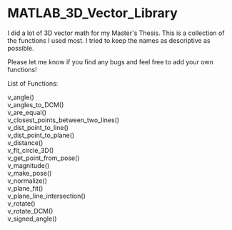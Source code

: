 # MATLAB_3D_Vector_Library
I did a lot of 3D vector math for my Master's Thesis. 
This is a collection of the functions I used most.
I tried to keep the names as descriptive as possible.

Please let me know if you find any bugs and feel free to add your own functions!


List of Functions:

v_angle()  
v_angles_to_DCM()  
v_are_equal()  
v_closest_points_between_two_lines()  
v_dist_point_to_line()  
v_dist_point_to_plane()  
v_distance()  
v_fit_circle_3D()  
v_get_point_from_pose()  
v_magnitude()  
v_make_pose()  
v_normalize()  
v_plane_fit()  
v_plane_line_intersection()  
v_rotate()  
v_rotate_DCM()  
v_signed_angle()  


